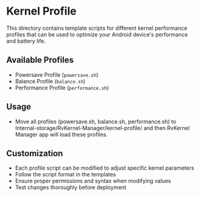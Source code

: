 # Kernel Profile

This directory contains template scripts for different kernel performance profiles that can be used to optimize your Android device's performance and battery life.

## Available Profiles

- Powersave Profile (`powersave.sh`)
- Balance Profile (`balance.sh`)
- Performance Profile (`performance.sh`)

## Usage

- Move all profiles (powersave.sh, balance.sh, performance.sh) to Internal-storage/RvKernel-Manager/kernel-profile/ and then RvKernel Manager app will load these profiles.

## Customization

- Each profile script can be modified to adjust specific kernel parameters
- Follow the script format in the templates
- Ensure proper permissions and syntax when modifying values
- Test changes thoroughly before deployment
